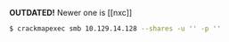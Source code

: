**OUTDATED!** Newer one is [[nxc]]
```bash
$ crackmapexec smb 10.129.14.128 --shares -u '' -p ''
```

